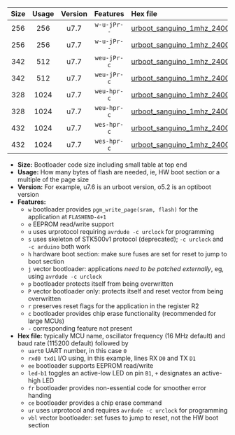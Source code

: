|Size|Usage|Version|Features|Hex file|
|:-:|:-:|:-:|:-:|:--|
|256|256|u7.7|`w-u-jPr--`|[urboot_sanguino_1mhz_2400bps_uart0_rxd0_txd1_led+b0_fr_ur_vbl.hex](https://raw.githubusercontent.com/stefanrueger/urboot.hex/main/boards/sanguino/fcpu_1mhz/2400_bps/urboot_sanguino_1mhz_2400bps_uart0_rxd0_txd1_led+b0_fr_ur_vbl.hex)|
|256|256|u7.7|`w-u-jPr--`|[urboot_sanguino_1mhz_2400bps_uart1_rxd2_txd3_led+b0_fr_ur_vbl.hex](https://raw.githubusercontent.com/stefanrueger/urboot.hex/main/boards/sanguino/fcpu_1mhz/2400_bps/urboot_sanguino_1mhz_2400bps_uart1_rxd2_txd3_led+b0_fr_ur_vbl.hex)|
|342|512|u7.7|`weu-jPr-c`|[urboot_sanguino_1mhz_2400bps_uart0_rxd0_txd1_ee_led+b0_fr_ce_ur_vbl.hex](https://raw.githubusercontent.com/stefanrueger/urboot.hex/main/boards/sanguino/fcpu_1mhz/2400_bps/urboot_sanguino_1mhz_2400bps_uart0_rxd0_txd1_ee_led+b0_fr_ce_ur_vbl.hex)|
|342|512|u7.7|`weu-jPr-c`|[urboot_sanguino_1mhz_2400bps_uart1_rxd2_txd3_ee_led+b0_fr_ce_ur_vbl.hex](https://raw.githubusercontent.com/stefanrueger/urboot.hex/main/boards/sanguino/fcpu_1mhz/2400_bps/urboot_sanguino_1mhz_2400bps_uart1_rxd2_txd3_ee_led+b0_fr_ce_ur_vbl.hex)|
|328|1024|u7.7|`weu-hpr-c`|[urboot_sanguino_1mhz_2400bps_uart0_rxd0_txd1_ee_led+b0_fr_ce_ur.hex](https://raw.githubusercontent.com/stefanrueger/urboot.hex/main/boards/sanguino/fcpu_1mhz/2400_bps/urboot_sanguino_1mhz_2400bps_uart0_rxd0_txd1_ee_led+b0_fr_ce_ur.hex)|
|328|1024|u7.7|`weu-hpr-c`|[urboot_sanguino_1mhz_2400bps_uart1_rxd2_txd3_ee_led+b0_fr_ce_ur.hex](https://raw.githubusercontent.com/stefanrueger/urboot.hex/main/boards/sanguino/fcpu_1mhz/2400_bps/urboot_sanguino_1mhz_2400bps_uart1_rxd2_txd3_ee_led+b0_fr_ce_ur.hex)|
|432|1024|u7.7|`wes-hpr-c`|[urboot_sanguino_1mhz_2400bps_uart0_rxd0_txd1_ee_led+b0_fr_ce.hex](https://raw.githubusercontent.com/stefanrueger/urboot.hex/main/boards/sanguino/fcpu_1mhz/2400_bps/urboot_sanguino_1mhz_2400bps_uart0_rxd0_txd1_ee_led+b0_fr_ce.hex)|
|432|1024|u7.7|`wes-hpr-c`|[urboot_sanguino_1mhz_2400bps_uart1_rxd2_txd3_ee_led+b0_fr_ce.hex](https://raw.githubusercontent.com/stefanrueger/urboot.hex/main/boards/sanguino/fcpu_1mhz/2400_bps/urboot_sanguino_1mhz_2400bps_uart1_rxd2_txd3_ee_led+b0_fr_ce.hex)|

- **Size:** Bootloader code size including small table at top end
- **Usage:** How many bytes of flash are needed, ie, HW boot section or a multiple of the page size
- **Version:** For example, u7.6 is an urboot version, o5.2 is an optiboot version
- **Features:**
  + `w` bootloader provides `pgm_write_page(sram, flash)` for the application at `FLASHEND-4+1`
  + `e` EEPROM read/write support
  + `u` uses urprotocol requiring `avrdude -c urclock` for programming
  + `s` uses skeleton of STK500v1 protocol (deprecated); `-c urclock` and `-c arduino` both work
  + `h` hardware boot section: make sure fuses are set for reset to jump to boot section
  + `j` vector bootloader: applications *need to be patched externally*, eg, using `avrdude -c urclock`
  + `p` bootloader protects itself from being overwritten
  + `P` vector bootloader only: protects itself and reset vector from being overwritten
  + `r` preserves reset flags for the application in the register R2
  + `c` bootloader provides chip erase functionality (recommended for large MCUs)
  + `-` corresponding feature not present
- **Hex file:** typically MCU name, oscillator frequency (16 MHz default) and baud rate (115200 default) followed by
  + `uart0` UART number, in this case `0`
  + `rxd0 txd1` I/O using, in this example, lines RX `D0` and TX `D1`
  + `ee` bootloader supports EEPROM read/write
  + `led-b1` toggles an active-low LED on pin `B1`, `+` designates an active-high LED
  + `fr` bootloader provides non-essential code for smoother error handing
  + `ce` bootloader provides a chip erase command
  + `ur` uses urprotocol and requires `avrdude -c urclock` for programming
  + `vbl` vector bootloader: set fuses to jump to reset, not the HW boot section
